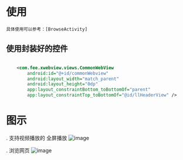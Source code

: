 # 使用
    具体使用可以参考：[BrowseActivity]

## 使用封装好的控件

```xml

    <com.fee.xwebview.views.CommonWebView
        android:id="@+id/commonWebview"
        android:layout_width="match_parent"
        android:layout_height="0dp"
        app:layout_constraintBottom_toBottomOf="parent"
        app:layout_constraintTop_toBottomOf="@id/llHeaderView" />

```



# 图示

  . 支持视频播放的 全屏播放
  ![image](https://user-images.githubusercontent.com/6622321/187073894-10526c46-8cf0-4279-9833-208187a2dd60.png)

  . 浏览网页
  ![image](https://user-images.githubusercontent.com/6622321/187073903-c5cdf646-ce0c-49fb-8a42-c4abba3e8c63.png)

